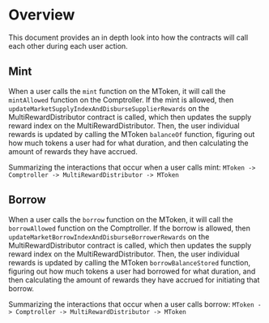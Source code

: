 # Overview

This document provides an in depth look into how the contracts will call each
other during each user action.

## Mint

When a user calls the `mint` function on the MToken, it will call the
`mintAllowed` function on the Comptroller. If the mint is allowed, then
`updateMarketSupplyIndexAndDisburseSupplierRewards` on the
MultiRewardDistributor contract is called, which then updates the supply reward
index on the MultiRewardDistributor. Then, the user individual rewards is
updated by calling the MToken `balanceOf` function, figuring out how much tokens
a user had for what duration, and then calculating the amount of rewards they
have accrued.

Summarizing the interactions that occur when a user calls mint:
`MToken -> Comptroller -> MultiRewardDistributor -> MToken`

## Borrow

When a user calls the `borrow` function on the MToken, it will call the
`borrowAllowed` function on the Comptroller. If the borrow is allowed, then
`updateMarketBorrowIndexAndDisburseBorrowerRewards` on the
MultiRewardDistributor contract is called, which then updates the supply reward
index on the MultiRewardDistributor. Then, the user individual rewards is
updated by calling the MToken `borrowBalanceStored` function, figuring out how
much tokens a user had borrowed for what duration, and then calculating the
amount of rewards they have accrued for initiating that borrow.

Summarizing the interactions that occur when a user calls borrow:
`MToken -> Comptroller -> MultiRewardDistributor -> MToken`
